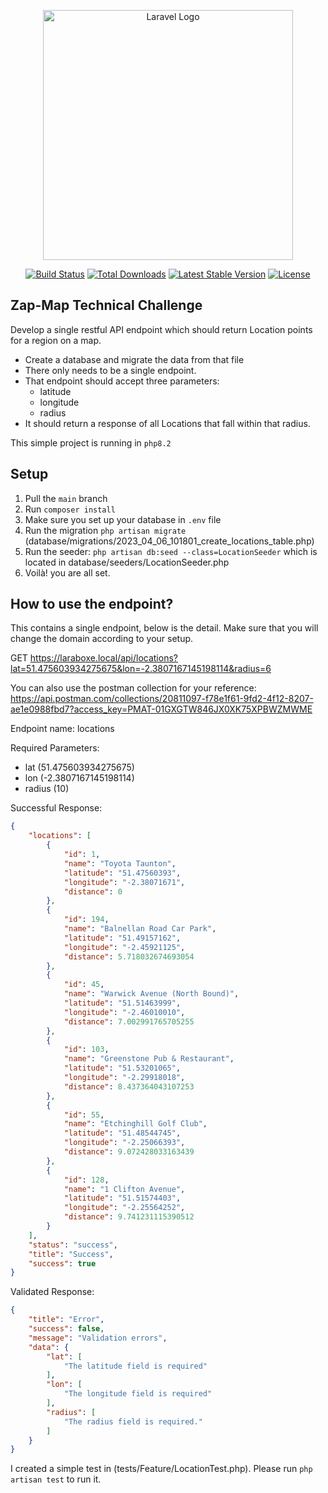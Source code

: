 <p align="center"><a href="https://laravel.com" target="_blank"><img src="https://raw.githubusercontent.com/laravel/art/master/logo-lockup/5%20SVG/2%20CMYK/1%20Full%20Color/laravel-logolockup-cmyk-red.svg" width="400" alt="Laravel Logo"></a></p>

<p align="center">
<a href="https://github.com/laravel/framework/actions"><img src="https://github.com/laravel/framework/workflows/tests/badge.svg" alt="Build Status"></a>
<a href="https://packagist.org/packages/laravel/framework"><img src="https://img.shields.io/packagist/dt/laravel/framework" alt="Total Downloads"></a>
<a href="https://packagist.org/packages/laravel/framework"><img src="https://img.shields.io/packagist/v/laravel/framework" alt="Latest Stable Version"></a>
<a href="https://packagist.org/packages/laravel/framework"><img src="https://img.shields.io/packagist/l/laravel/framework" alt="License"></a>
</p>

## Zap-Map Technical Challenge

Develop a single restful API endpoint which should return Location points for a region on a map.

- Create a database and migrate the data from that file
- There only needs to be a single endpoint.
- That endpoint should accept three parameters:
  - latitude
  - longitude
  - radius
- It should return a response of all Locations that fall within that radius.

This simple project is running in `php8.2`

## Setup
1. Pull the `main` branch
2. Run `composer install`
3. Make sure you set up your database in `.env` file
4. Run the migration `php artisan migrate` (database/migrations/2023_04_06_101801_create_locations_table.php)
5. Run the seeder: `php artisan db:seed --class=LocationSeeder` which is located in database/seeders/LocationSeeder.php
6. Voilà! you are all set.

## How to use the endpoint?
This contains a single endpoint, below is the detail. Make sure that you will change the domain according to your setup.

GET https://laraboxe.local/api/locations?lat=51.475603934275675&lon=-2.3807167145198114&radius=6

You can also use the postman collection for your reference:
https://api.postman.com/collections/20811097-f78e1f61-9fd2-4f12-8207-ae1e0988fbd7?access_key=PMAT-01GXGTW846JX0XK75XPBWZMWME

Endpoint name: locations

Required Parameters:
- lat (51.475603934275675)
- lon (-2.3807167145198114)
- radius (10)

Successful Response:
```json
{
    "locations": [
        {
            "id": 1,
            "name": "Toyota Taunton",
            "latitude": "51.47560393",
            "longitude": "-2.38071671",
            "distance": 0
        },
        {
            "id": 194,
            "name": "Balnellan Road Car Park",
            "latitude": "51.49157162",
            "longitude": "-2.45921125",
            "distance": 5.718032674693054
        },
        {
            "id": 45,
            "name": "Warwick Avenue (North Bound)",
            "latitude": "51.51463999",
            "longitude": "-2.46010010",
            "distance": 7.002991765705255
        },
        {
            "id": 103,
            "name": "Greenstone Pub & Restaurant",
            "latitude": "51.53201065",
            "longitude": "-2.29918018",
            "distance": 8.437364043107253
        },
        {
            "id": 55,
            "name": "Etchinghill Golf Club",
            "latitude": "51.48544745",
            "longitude": "-2.25066393",
            "distance": 9.072428033163439
        },
        {
            "id": 128,
            "name": "1 Clifton Avenue",
            "latitude": "51.51574403",
            "longitude": "-2.25564252",
            "distance": 9.741231115390512
        }
    ],
    "status": "success",
    "title": "Success",
    "success": true
}
```
Validated Response:

```json
{
    "title": "Error",
    "success": false,
    "message": "Validation errors",
    "data": {
        "lat": [
            "The latitude field is required"
        ],
        "lon": [
            "The longitude field is required"
        ],
        "radius": [
            "The radius field is required."
        ]
    }
}
```

I created a simple test in (tests/Feature/LocationTest.php). Please run `php artisan test` to run it.
